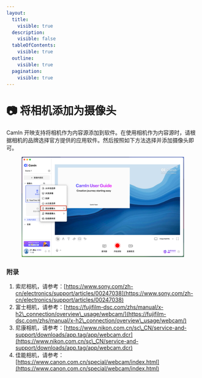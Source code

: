 ```yaml
---
layout:
  title:
    visible: true
  description:
    visible: false
  tableOfContents:
    visible: true
  outline:
    visible: true
  pagination:
    visible: true
---
```


# 📷 将相机添加为摄像头

CamIn 开映支持将相机作为内容源添加到软件。在使用相机作为内容源时，请根据相机的品牌选择官方提供的应用软件。然后按照如下方法选择并添加摄像头即可。

<figure><img src="../../.gitbook/assets/image (52).png" alt=""><figcaption></figcaption></figure>

### 附录

1. 索尼相机，请参考：[https://www.sony.com/zh-cn/electronics/support/articles/00247038](https://www.sony.com/zh-cn/electronics/support/articles/00247038)
2. 富士相机，请参考：[https://fujifilm-dsc.com/zhs/manual/x-h2\_connection/overview\_usage/webcam/](https://fujifilm-dsc.com/zhs/manual/x-h2\_connection/overview\_usage/webcam/)
3. 尼康相机，请参考：[https://www.nikon.com.cn/sc\_CN/service-and-support/downloads/app.tag/app/webcam.dcr](https://www.nikon.com.cn/sc\_CN/service-and-support/downloads/app.tag/app/webcam.dcr)
4. 佳能相机，请参考：[https://www.canon.com.cn/special/webcam/index.html](https://www.canon.com.cn/special/webcam/index.html)
